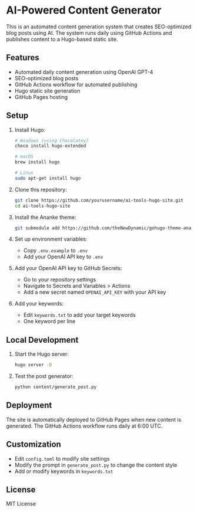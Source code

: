 # AI-Powered Content Generator

This is an automated content generation system that creates SEO-optimized blog posts using AI. The system runs daily using GitHub Actions and publishes content to a Hugo-based static site.

## Features

- Automated daily content generation using OpenAI GPT-4
- SEO-optimized blog posts
- GitHub Actions workflow for automated publishing
- Hugo static site generation
- GitHub Pages hosting

## Setup

1. Install Hugo:
   ```bash
   # Windows (using Chocolatey)
   choco install hugo-extended
   
   # macOS
   brew install hugo
   
   # Linux
   sudo apt-get install hugo
   ```

2. Clone this repository:
   ```bash
   git clone https://github.com/yourusername/ai-tools-hugo-site.git
   cd ai-tools-hugo-site
   ```

3. Install the Ananke theme:
   ```bash
   git submodule add https://github.com/theNewDynamic/gohugo-theme-ananke.git themes/ananke
   ```

4. Set up environment variables:
   - Copy `.env.example` to `.env`
   - Add your OpenAI API key to `.env`

5. Add your OpenAI API key to GitHub Secrets:
   - Go to your repository settings
   - Navigate to Secrets and Variables > Actions
   - Add a new secret named `OPENAI_API_KEY` with your API key

6. Add your keywords:
   - Edit `keywords.txt` to add your target keywords
   - One keyword per line

## Local Development

1. Start the Hugo server:
   ```bash
   hugo server -D
   ```

2. Test the post generator:
   ```bash
   python content/generate_post.py
   ```

## Deployment

The site is automatically deployed to GitHub Pages when new content is generated. The GitHub Actions workflow runs daily at 6:00 UTC.

## Customization

- Edit `config.toml` to modify site settings
- Modify the prompt in `generate_post.py` to change the content style
- Add or modify keywords in `keywords.txt`

## License

MIT License 
